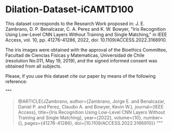 # Dilation-Dataset-iCAMTD100
This dataset corresponds to the Research Work proposed in: 
J. E. Zambrano, D. P. Benalcazar, C. A. Perez and K. W. Bowyer, "Iris Recognition Using Low-Level CNN Layers Without Training and Single Matching," in IEEE Access, vol. 10, pp. 41276-41286, 2022, doi: 10.1109/ACCESS.2022.3166910.

The iris images were obtained with the approval of the Bioethics Committee, Facultad de Ciencias Fisicas y Matematicas, Universidad de Chile (resolution No.011, May 19, 2019), and the signed informed consent was obtained from all subjects.


Please, if you use this dataset cite our paper by means of the following reference:

"""
>@ARTICLE{JZambrano,
        author={Zambrano, Jorge E. and Benalcazar, Daniel P. and Perez, Claudio A. and Bowyer, Kevin W.},
        journal={IEEE Access}, 
        title={Iris Recognition Using Low-Level CNN Layers Without Training and Single Matching}, 
        year={2022},
        volume={10},
        number={},
        pages={41276-41286},
        doi={10.1109/ACCESS.2022.3166910}}
"""
